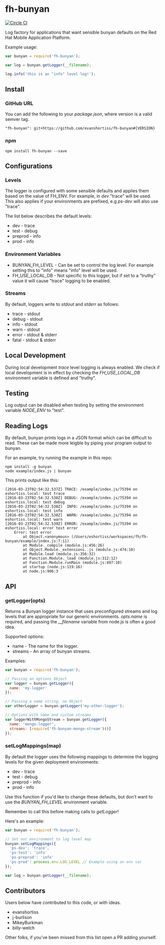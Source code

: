# fh-bunyan

[![Circle CI](https://circleci.com/gh/evanshortiss/fh-bunyan/tree/master.svg?style=svg)](https://circleci.com/gh/evanshortiss/fh-bunyan/tree/master)

Log factory for applications that want sensible bunyan defaults on the Red
Hat Mobile Application Platform.

Example usage:

```js
var bunyan = require('fh-bunyan');

var log = bunyan.getLogger(__filename);

log.info('this is an "info" level log!');
```

## Install

### GitHub URL
You can add the following to your *package.json*, where version is a valid
semver tag.

```
"fh-bunyan": git+https://github.com/evanshortiss/fh-bunyan#{VERSION}
```

### npm

```
npm install fh-bunyan --save
```

## Configurations

### Levels
The logger is configured with some sensible defaults and applies them based on
the value of FH_ENV. For example, in _dev_ "trace" will be used. This also
applies if your environments are prefixed, e.g _ps-dev_ will also use "trace".

The list below describes the default levels:

* dev - trace
* test - debug
* preprod - info
* prod - info

### Environment Variables

* BUNYAN_FH_LEVEL - Can be set to control the log level. For example setting
this to "info" means "info" level will be used.
* FH_USE_LOCAL_DB - Not specific to this logger, but if set to a "truthy" value
it will cause "trace" logging to be enabled.

### Streams
By default, loggers write to _stdout_ and _stderr_ as follows:

* trace - stdout
* debug - stdout
* info - stdout
* warn - stdout
* error - stdout & stderr
* fatal - stdout & stderr

## Local Development
During local development _trace_ level logging is always enabled. We check if
local development is in effect by checking the *FH_USE_LOCAL_DB* environment
variable is defined and "truthy".

## Testing
Log output can be disabled when testing by setting the environment variable
*NODE_ENV* to "test".

## Reading Logs
By default, bunyan prints logs in a JSON format which can be difficult to read.
These can be made more leigble by piping your program output to bunyan.

For an example, try running the example in this repo:

```
npm install -g bunyan
node example/index.js | bunyan
```

This prints output like this:

```
[2016-03-23T02:54:32.537Z] TRACE: /example/index.js/75394 on eshortiss.local: test trace
[2016-03-23T02:54:32.538Z] DEBUG: /example/index.js/75394 on eshortiss.local: test debug
[2016-03-23T02:54:32.538Z]  INFO: /example/index.js/75394 on eshortiss.local: test info
[2016-03-23T02:54:32.538Z]  WARN: /example/index.js/75394 on eshortiss.local: test warn
[2016-03-23T02:54:32.539Z] ERROR: /example/index.js/75394 on eshortiss.local: error test error
    Error: test error
        at Object.<anonymous> (/Users/eshortiss/workspaces/fh/fh-bunyan/example/index.js:7:11)
        at Module._compile (module.js:456:26)
        at Object.Module._extensions..js (module.js:474:10)
        at Module.load (module.js:356:32)
        at Function.Module._load (module.js:312:12)
        at Function.Module.runMain (module.js:497:10)
        at startup (node.js:119:16)
        at node.js:906:3
```

## API

### getLogger(opts)
Returns a Bunyan logger instance that uses preconfigured streams and log levels
that are appropriate for our generic environments. _opts.name_ is required, and
passing the *__filename* variable from node.js is often a good idea.

Supported options:
* name <String> - The name for the logger.
* streams <Array> - An array of bunyan streams.

Examples:

```js
var bunyan = require('fh-bunyan');

// Passing an options Object
var logger = bunyan.getLogger({
  name: 'my-logger'
});

// Passing a name string, no Object
var otherLogger = bunyan.getLogger('my-other-logger');

// Options with name and custom streams
var loggerWithMongoStream = bunyan.getLogger({
  name: 'mongo-logger',
  streams: [require('fh-bunyan-mongo-stream')()]
});
```

### setLogMappings(map)
By default the logger uses the following mappings to determine the logging
levels for the given deployment environments:

* dev - trace
* test - debug
* preprod - info
* prod - info

Use this function if you'd like to change these defaults, but don't want to use
the *BUNYAN_FH_LEVEL* environment variable.

Remember to call this before making calls to _getLogger_!

Here's an example:

```js
var bunyan = require('fh-bunyan');

// Set our environment to log level map
bunyan.setLogMappings({
  'ps-dev': 'trace',
  'ps-test': 'info'
  'ps-preprod': 'info'
  'ps-prod': process.env.LOG_LEVEL // Example using an env var
});

var log = bunyan.getLogger(__filename);
```

## Contributors
Users below have contributed to this code, or with ideas.

* evanshortiss
* j-burlison
* MikeyBurkman
* billy-welch

Other folks, if you've been missed from this list open a PR adding yourself.
